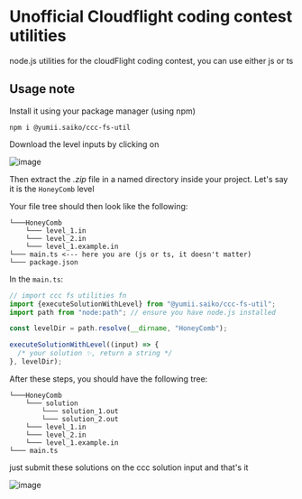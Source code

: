 # Unofficial Cloudflight coding contest utilities

node.js utilities for the cloudFlight coding contest, you can use either js or ts

## Usage note

Install it using your package manager (using npm)

```
npm i @yumii.saiko/ccc-fs-util
```

Download the level inputs by clicking on

![image](https://github.com/YumeT023/ccc-fs-util/assets/96466759/35176da1-6380-40ba-b02a-ceb20d7e5380)

Then extract the _.zip_ file in a named directory inside your project. Let's say it is the `HoneyComb` level

Your file tree should then look like the following:

```
└───HoneyComb
    └─── level_1.in
    └─── level_2.in
    └─── level_1.example.in
└─── main.ts <--- here you are (js or ts, it doesn't matter)
└─── package.json
```

In the `main.ts`:

```typescript
// import ccc fs utilities fn
import {executeSolutionWithLevel} from "@yumii.saiko/ccc-fs-util";
import path from "node:path"; // ensure you have node.js installed

const levelDir = path.resolve(__dirname, "HoneyComb");

executeSolutionWithLevel((input) => {
  /* your solution ✨, return a string */
}, levelDir);
```

After these steps, you should have the following tree:

```
└───HoneyComb
    └─── solution
        └─── solution_1.out
        └─── solution_2.out
    └─── level_1.in
    └─── level_2.in
    └─── level_1.example.in
└─── main.ts
```

just submit these solutions on the ccc solution input and that's it

![image](https://github.com/YumeT023/ccc-fs-util/assets/96466759/4e48b9ac-df52-4e45-96b7-5b1c5d14de93)
